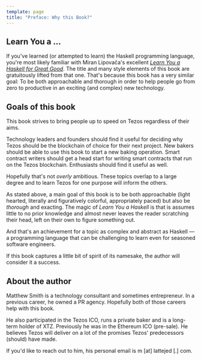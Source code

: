 ```yaml
---
template: page
title: "Preface: Why this Book?"
---
```


## Learn You a ...

If you've learned (or attempted to learn) the Haskell programming language, you're most likely familiar with Miran Lipovača's excellent [*Learn You a Haskell for Great Good*](http://learnyouahaskell.com). The title and many style elements of this book are gratuitously lifted from that one. That's because this book has a very similar goal: To be both approachable and thorough in order to help people go from zero to productive in an exciting (and complex) new technology.

## Goals of this book

This book strives to bring people up to speed on Tezos regardless of their aims.

Technology leaders and founders should find it useful for deciding why Tezos should be the blockchain of choice for their next project. New bakers should be able to use this book to start a new baking operation. Smart contract writers should get a head start for writing smart contracts that run on the Tezos blockchain. Enthusiasts should find it useful as well.

Hopefully that's not *overly* ambitious. These topics overlap to a large degree and to learn Tezos for one purpose will inform the others.

As stated above, a main goal of this book is to be both approachable (light hearted, literally and figuratively colorful, appropriately paced) but also be *thorough* and exacting. The magic of *Learn You a Haskell* is that is assumes little to no prior knowledge and almost never leaves the reader scratching their head, left on their own to figure something out.

And that's an achievement for a topic as complex and abstract as Haskell &mdash; a programming language that can be challenging to learn even for seasoned software engineers.

If this book captures a little bit of spirit of its namesake, the author will consider it a success.

## About the author

Matthew Smith is a technology consultant and sometimes entrepreneur. In a previous career, he owned a PR agency. Hopefully both of those careers help with this book.

He also participated in the Tezos ICO, runs a private baker and is a long-term holder of XTZ. Previously he was in the Ethereum ICO (pre-sale). He believes Tezos will deliver on a lot of the promises Tezos' predecessors (should) have made.

If you'd like to reach out to him, his personal email is m [at] lattejed [.] com.
